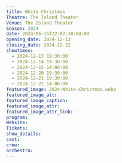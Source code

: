 ```yaml
---
title: White Christmas
Theatre: The Island Theater
Venue: The Island Theater
Season: 2024
date: 2024-06-15T22:02:38-04:00
opening_date: 2024-12-13
closing_date: 2024-12-22
showtimes:
  - 2024-12-13 19:30:00
  - 2024-12-14 19:30:00
  - 2024-12-15 14:00:00
  - 2024-12-20 19:30:00
  - 2024-12-21 19:30:00
  - 2024-12-22 14:00:00
featured_image: 2024-White-Christmas.webp
featured_image_alt: 
featured_image_caption: 
featured_image_attr: 
featured_image_attr_link: 
program:
Website: 
Tickets: 
show_details: 
cast:
crew:
orchestra:
---
```

